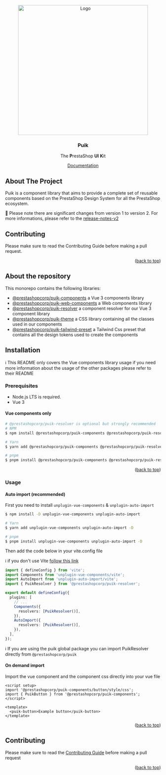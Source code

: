 <div id="top"></div>

<div align="center">
  <a href="https://prestashop.com">
    <img src="https://prestashop.com/sites/default/files/email/logo_x2_rebrand.png" alt="Logo" width="420">
  </a>

<h3 align="center">Puik</h3>

  <p align="center">
    The <b>P</b>restaShop <b>UI</b> <b>K</b>it
  </p>
  <a href="https://uikit.prestashop.com/">Documentation</a>
</div>

## About The Project

Puik is a component library that aims to provide a complete set of reusable components based on the PrestaShop Design System for all the PrestaShop ecosystem.

🚧 Please note there are significant changes from version 1 to version 2. For more informations, please refer to the [release-notes-v2](RELEASE-NOTES-V2.md)

## Contributing

Please make sure to read the Contributing Guide before making a pull request.

<p align="right">(<a href="#top">back to top</a>)</p>

## About the repository

This monorepo contains the following libraries:

- [@prestashopcorp/puik-components](packages/components/README.md) a Vue 3 components library
- [@prestashopcorp/puik-web-components](packages/web-components/README.md) a Web components library
- [@prestashopcorp/puik-resolver](packages/resolver/README.md) a component resolver for our Vue 3 component library
- [@prestashopcorp/puik-theme](packages/theme/README.md) a CSS library containing all the classes used in our components
- [@prestashopcorp/puik-tailwind-preset](packages/tailwind-preset/README.md) a Tailwind Css preset that contains all the design tokens used to create the components

## Installation

ℹ️ This README only covers the Vue components library usage if you need more information about the usage of the other packages please refer to their README

### Prerequisites

- Node.js LTS is required.
- Vue 3

#### Vue components only

```sh
# @prestashopcorp/puik-resolver is optional but strongly recommended
# NPM
$ npm install @prestashopcorp/puik-components @prestashopcorp/puik-resolver --save

# Yarn
$ yarn add @prestashopcorp/puik-components @prestashopcorp/puik-resolver

# pnpm
$ pnpm install @prestashopcorp/puik-components @prestashopcorp/puik-resolver
```

<p align="right">(<a href="#top">back to top</a>)</p>

### Usage

#### Auto import (recommended)

First you need to install `unplugin-vue-components` & `unplugin-auto-import`

```sh
$ npm install -D unplugin-vue-components unplugin-auto-import

# Yarn
$ yarn add unplugin-vue-components unplugin-auto-import -D

# pnpm
$ pnpm install unplugin-vue-components unplugin-auto-import -D
```

Then add the code below in your vite.config file

ℹ️ if you don't use Vite [follow this link](https://github.com/unplugin/unplugin-vue-components?tab=readme-ov-file#installation)

```typescript
import { defineConfig } from 'vite';
import Components from 'unplugin-vue-components/vite';
import AutoImport from 'unplugin-auto-import/vite';
import { PuikResolver } from '@prestashopcorp/puik-resolver';

export default defineConfig({
  plugins: [
    // ...
    Components({
      resolvers: [PuikResolver()],
    }),
    AutoImport({
      resolvers: [PuikResolver()],
    }),
  ],
});
```

ℹ️ If you are using the puik global package you can import PuikResolver directly from `@prestashopcorp/puik`

#### On demand import

Import the vue component and the component css directly into your vue file

```vue
<script setup>
import '@prestashopcorp/puik-components/button/style/css';
import { PuikButton } from '@prestashopcorp/puik-components';
</script>

<template>
  <puik-button>Example button</puik-button>
</template>
```

<p align="right">(<a href="#top">back to top</a>)</p>

## Contributing

Please make sure to read the [Contributing Guide](CONTRIBUTING.md) before making a pull request

<p align="right">(<a href="#top">back to top</a>)</p>
